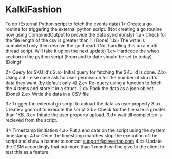 # KalkiFashion

To do
(External Python script to fetch the events data)
1> Create a go routine for triggering the external python script. (Not creating a go routine now using CombinedOutput to provide the data synchronsly)
 1.a> Check for the file length of the csv is greater than 1. (Done)
 1.b> The wrtie is completed only then resolve the go thread. (Not handling this on a multi thread script. Will take it up on the next update)
 1.c> Hardcode the when section in the python script (From and to date should be set to today).(Doing)

2> Query for SKU id's
 2.a> Initial query for fetching the SKU id is done.
 2.b> Using a if - else case ask for user permission for the number of sku id's data they want (by default only 4)
 2.c> Re-query using a function to fetch the 4 items and store it in a struct.
 2.d> Pack the data as a json object.(Done)
 2.e> Wrtie the data in a CSV file
 
3> Trigger the external go script to upload the data as user property
 3.a> Create a gocrout to execute the script 
 3.b> Check for the file size is greater than 1KB.
 3.c> Initate the user property upload. 
 3.d> wait till completion is recieved from the script.
 
4> Timestamp limitiation
 4.a> Put a end date on the script using the system timestamp.
 4.b> Once the timestamp matches stop the execution of the script and show a banner to contact support@clevertap.com
 4.c> Update the CSM accordingly that not more than 1 month will be give to the client to test this as a feature.
